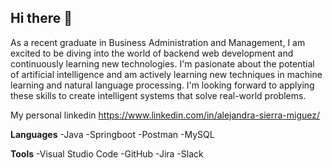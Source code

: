 ## Hi there 👋

As a recent graduate in Business Administration and Management, I am excited to be diving into the world of backend web development and continuously learning new technologies. I'm pasionate about the potential of artificial intelligence and am actively learning new techniques in machine learning and natural language processing. I'm looking forward to applying these skills to create intelligent systems that solve real-world problems.

My personal linkedin https://www.linkedin.com/in/alejandra-sierra-miguez/

**Languages**
-Java
-Springboot
-Postman
-MySQL

**Tools**
-Visual Studio Code
-GitHub
-Jira
-Slack



